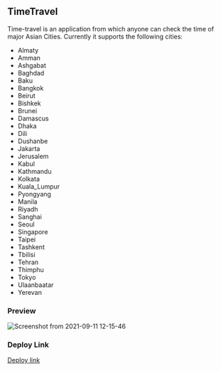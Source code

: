 ## TimeTravel

Time-travel is an application from which anyone can check the time of major Asian Cities. Currently it supports the following cities:

- Almaty  
- Amman   
- Ashgabat
- Baghdad  
- Baku   
- Bangkok  
- Beirut  
- Bishkek  
- Brunei  
- Damascus
- Dhaka   
- Dili   
- Dushanbe 
- Jakarta  
- Jerusalem
- Kabul   
- Kathmandu 
- Kolkata
- Kuala_Lumpur 
- Pyongyang 
- Manila  
- Riyadh  
- Sanghai  
- Seoul   
- Singapore 
- Taipei  
- Tashkent 
- Tbilisi  
- Tehran  
- Thimphu  
- Tokyo   
- Ulaanbaatar 
- Yerevan  

### Preview

![Screenshot from 2021-09-11 12-15-46](https://user-images.githubusercontent.com/35539313/132939425-7317a4f5-0a56-42ca-91c5-82500482f61a.png)


### Deploy Link

[Deploy link](https://adoring-einstein-8cdfd1.netlify.app/)
    
